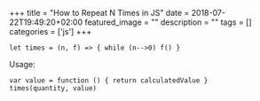 +++
title =  "How to Repeat N Times in JS"
date = 2018-07-22T19:49:20+02:00
featured_image = ""
description = ""
tags = []
categories = ['js']
+++

<!-- more -->

    let times = (n, f) => { while (n-->0) f() }

Usage:

    var value = function () { return calculatedValue }
    times(quantity, value)

